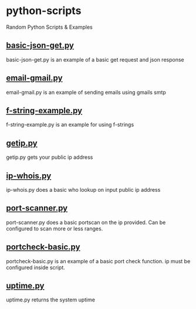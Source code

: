 # python-scripts
Random Python Scripts &amp; Examples


## [basic-json-get.py](basic-json-get.py)
basic-json-get.py is an example of a basic get request and json response

## [email-gmail.py](email-gmail.py)
email-gmail.py is an example of sending emails using gmails smtp

## [f-string-example.py](f-string-example.py)
f-string-example.py is an example for using f-strings

## [getip.py](getip.py)
getip.py gets your public ip address

## [ip-whois.py](ip-whois.py)
ip-whois.py does a basic who lookup on input public ip address

## [port-scanner.py](port-scanner.py)
port-scanner.py does a basic portscan on the ip provided. Can be configured to scan more or less ranges.

## [portcheck-basic.py](portcheck-basic.py)
portcheck-basic.py is an example of a basic port check function. ip must be configured inside script.

## [uptime.py](uptime.py)
uptime.py returns the system uptime

